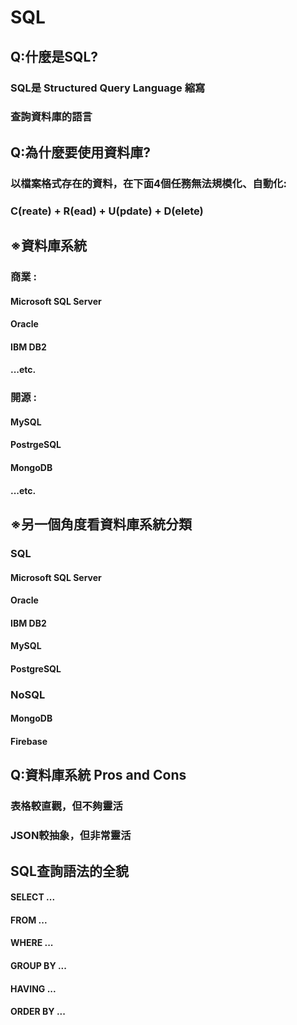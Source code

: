 # SQL
## Q:什麼是SQL?
### SQL是 Structured Query Language 縮寫
### 查詢資料庫的語言

## Q:為什麼要使用資料庫?
### 以檔案格式存在的資料，在下面4個任務無法規模化、自動化:
### C(reate) + R(ead) + U(pdate) + D(elete)

## ※資料庫系統
### 商業 : 
####    Microsoft SQL Server
####    Oracle
####    IBM DB2
####    ...etc.

### 開源 :
####    MySQL
####    PostrgeSQL
####    MongoDB
####    ...etc.

## ※另一個角度看資料庫系統分類
### SQL
####    Microsoft SQL Server
####    Oracle
####    IBM DB2
####    MySQL
####    PostgreSQL
### NoSQL
####    MongoDB
####    Firebase

## Q:資料庫系統 Pros and Cons
### 表格較直觀，但不夠靈活
### JSON較抽象，但非常靈活

## SQL查詢語法的全貌
#### SELECT ...
#### FROM ...
#### WHERE ...
#### GROUP BY ...
#### HAVING ...
#### ORDER BY ...
